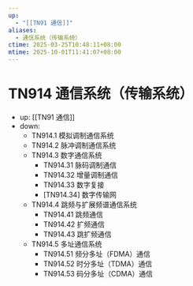 ```yaml
---
up:
  - "[[TN91 通信]]"
aliases:
  - 通信系统（传输系统）
ctime: 2025-03-25T10:48:11+08:00
mtime: 2025-10-01T11:41:07+08:00
---
```


# TN914 通信系统（传输系统）

- up: [[TN91 通信]]
- down:	
	- TN914.1 模拟调制通信系统
	- TN914.2 脉冲调制通信系统
	- TN914.3 数字通信系统
		- TN914.31 脉码调制通信
		- TN914.32 增量调制通信
		- TN914.33 数字复接
		- [TN914.34] 数字传输网
	- TN914.4 跳频与扩展频谱通信系统
		- TN914.41 跳频通信
		- TN914.42 扩频通信
		- TN914.43 跳扩频通信
	- TN914.5 多址通信系统
		- TN914.51 频分多址（FDMA）通信
		- TN914.52 时分多址（TDMA）通信
		- TN914.53 码分多址（CDMA）通信
	
